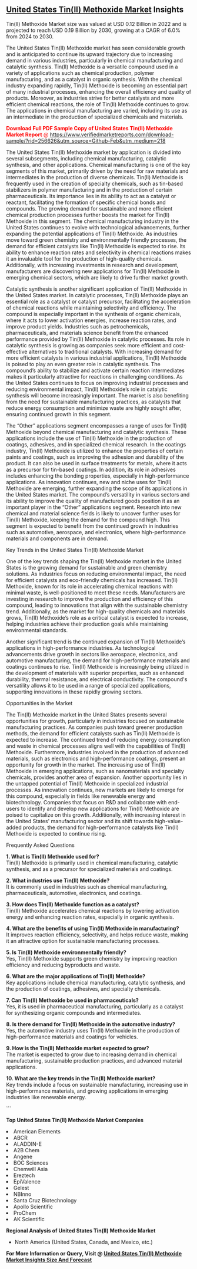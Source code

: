 <h2><a href="https://www.verifiedmarketreports.com/download-sample/?rid=256626&amp;utm_source=Github-Feb&amp;utm_medium=218" target="_blank">United States Tin(II) Methoxide Market</a> Insights</h2><p>Tin(II) Methoxide Market size was valued at USD 0.12 Billion in 2022 and is projected to reach USD 0.19 Billion by 2030, growing at a CAGR of 6.0% from 2024 to 2030.</p><p> <p>The United States Tin(II) Methoxide market has seen considerable growth and is anticipated to continue its upward trajectory due to increasing demand in various industries, particularly in chemical manufacturing and catalytic synthesis. Tin(II) Methoxide is a versatile compound used in a variety of applications such as chemical production, polymer manufacturing, and as a catalyst in organic synthesis. With the chemical industry expanding rapidly, Tin(II) Methoxide is becoming an essential part of many industrial processes, enhancing the overall efficiency and quality of products. Moreover, as industries strive for better catalysts and more efficient chemical reactions, the role of Tin(II) Methoxide continues to grow. The applications in chemical manufacturing are varied, including its use as an intermediate in the production of specialized chemicals and materials. <p><span class=""><span style="color: #ff0000;"><strong>Download Full PDF Sample Copy of United States Tin(II) Methoxide Market Report</strong> @ </span><a href="https://www.verifiedmarketreports.com/download-sample/?rid=256626&amp;utm_source=Github-Feb&amp;utm_medium=218" target="_blank">https://www.verifiedmarketreports.com/download-sample/?rid=256626&amp;utm_source=Github-Feb&amp;utm_medium=218</a></span></p></p> <p>The United States Tin(II) Methoxide market by application is divided into several subsegments, including chemical manufacturing, catalytic synthesis, and other applications. Chemical manufacturing is one of the key segments of this market, primarily driven by the need for raw materials and intermediates in the production of diverse chemicals. Tin(II) Methoxide is frequently used in the creation of specialty chemicals, such as tin-based stabilizers in polymer manufacturing and in the production of certain pharmaceuticals. Its importance lies in its ability to act as a catalyst or reactant, facilitating the formation of specific chemical bonds and compounds. The growing demand for sustainable and more efficient chemical production processes further boosts the market for Tin(II) Methoxide in this segment. The chemical manufacturing industry in the United States continues to evolve with technological advancements, further expanding the potential applications of Tin(II) Methoxide. As industries move toward green chemistry and environmentally friendly processes, the demand for efficient catalysts like Tin(II) Methoxide is expected to rise. Its ability to enhance reaction rates and selectivity in chemical reactions makes it an invaluable tool for the production of high-quality chemicals. Additionally, with increasing investments in research and development, manufacturers are discovering new applications for Tin(II) Methoxide in emerging chemical sectors, which are likely to drive further market growth.</p> <p>Catalytic synthesis is another significant application of Tin(II) Methoxide in the United States market. In catalytic processes, Tin(II) Methoxide plays an essential role as a catalyst or catalyst precursor, facilitating the acceleration of chemical reactions while maintaining selectivity and efficiency. The compound is especially important in the synthesis of organic chemicals, where it acts to lower activation energies, increase reaction rates, and improve product yields. Industries such as petrochemicals, pharmaceuticals, and materials science benefit from the enhanced performance provided by Tin(II) Methoxide in catalytic processes. Its role in catalytic synthesis is growing as companies seek more efficient and cost-effective alternatives to traditional catalysts. With increasing demand for more efficient catalysts in various industrial applications, Tin(II) Methoxide is poised to play an even greater role in catalytic synthesis. The compound’s ability to stabilize and activate certain reaction intermediates makes it particularly attractive for reactions in challenging conditions. As the United States continues to focus on improving industrial processes and reducing environmental impact, Tin(II) Methoxide’s role in catalytic synthesis will become increasingly important. The market is also benefiting from the need for sustainable manufacturing practices, as catalysts that reduce energy consumption and minimize waste are highly sought after, ensuring continued growth in this segment.</p> <p>The “Other” applications segment encompasses a range of uses for Tin(II) Methoxide beyond chemical manufacturing and catalytic synthesis. These applications include the use of Tin(II) Methoxide in the production of coatings, adhesives, and in specialized chemical research. In the coatings industry, Tin(II) Methoxide is utilized to enhance the properties of certain paints and coatings, such as improving the adhesion and durability of the product. It can also be used in surface treatments for metals, where it acts as a precursor for tin-based coatings. In addition, its role in adhesives includes enhancing the bonding properties, especially in high-performance applications. As innovation continues, new and niche uses for Tin(II) Methoxide are emerging, further expanding the scope of its applications in the United States market. The compound’s versatility in various sectors and its ability to improve the quality of manufactured goods position it as an important player in the “Other” applications segment. Research into new chemical and material science fields is likely to uncover further uses for Tin(II) Methoxide, keeping the demand for the compound high. This segment is expected to benefit from the continued growth in industries such as automotive, aerospace, and electronics, where high-performance materials and components are in demand.</p> <p>Key Trends in the United States Tin(II) Methoxide Market</p> <p>One of the key trends shaping the Tin(II) Methoxide market in the United States is the growing demand for sustainable and green chemistry solutions. As industries focus on reducing environmental impact, the need for efficient catalysts and eco-friendly chemicals has increased. Tin(II) Methoxide, known for its role in accelerating chemical reactions with minimal waste, is well-positioned to meet these needs. Manufacturers are investing in research to improve the production and efficiency of this compound, leading to innovations that align with the sustainable chemistry trend. Additionally, as the market for high-quality chemicals and materials grows, Tin(II) Methoxide’s role as a critical catalyst is expected to increase, helping industries achieve their production goals while maintaining environmental standards.</p> <p>Another significant trend is the continued expansion of Tin(II) Methoxide’s applications in high-performance industries. As technological advancements drive growth in sectors like aerospace, electronics, and automotive manufacturing, the demand for high-performance materials and coatings continues to rise. Tin(II) Methoxide is increasingly being utilized in the development of materials with superior properties, such as enhanced durability, thermal resistance, and electrical conductivity. The compound's versatility allows it to be used in a range of specialized applications, supporting innovations in these rapidly growing sectors.</p> <p>Opportunities in the Market</p> <p>The Tin(II) Methoxide market in the United States presents several opportunities for growth, particularly in industries focused on sustainable manufacturing practices. As companies push toward greener production methods, the demand for efficient catalysts such as Tin(II) Methoxide is expected to increase. The continued trend of reducing energy consumption and waste in chemical processes aligns well with the capabilities of Tin(II) Methoxide. Furthermore, industries involved in the production of advanced materials, such as electronics and high-performance coatings, present an opportunity for growth in the market. The increasing use of Tin(II) Methoxide in emerging applications, such as nanomaterials and specialty chemicals, provides another area of expansion. Another opportunity lies in the untapped potential of Tin(II) Methoxide in specialized industrial processes. As innovation continues, new markets are likely to emerge for this compound, especially in fields like renewable energy and biotechnology. Companies that focus on R&D and collaborate with end-users to identify and develop new applications for Tin(II) Methoxide are poised to capitalize on this growth. Additionally, with increasing interest in the United States' manufacturing sector and its shift towards high-value-added products, the demand for high-performance catalysts like Tin(II) Methoxide is expected to continue rising.</p> <p>Frequently Asked Questions</p> <p><strong>1. What is Tin(II) Methoxide used for?</strong><br> Tin(II) Methoxide is primarily used in chemical manufacturing, catalytic synthesis, and as a precursor for specialized materials and coatings.</p> <p><strong>2. What industries use Tin(II) Methoxide?</strong><br> It is commonly used in industries such as chemical manufacturing, pharmaceuticals, automotive, electronics, and coatings.</p> <p><strong>3. How does Tin(II) Methoxide function as a catalyst?</strong><br> Tin(II) Methoxide accelerates chemical reactions by lowering activation energy and enhancing reaction rates, especially in organic synthesis.</p> <p><strong>4. What are the benefits of using Tin(II) Methoxide in manufacturing?</strong><br> It improves reaction efficiency, selectivity, and helps reduce waste, making it an attractive option for sustainable manufacturing processes.</p> <p><strong>5. Is Tin(II) Methoxide environmentally friendly?</strong><br> Yes, Tin(II) Methoxide supports green chemistry by improving reaction efficiency and reducing byproducts and waste.</p> <p><strong>6. What are the major applications of Tin(II) Methoxide?</strong><br> Key applications include chemical manufacturing, catalytic synthesis, and the production of coatings, adhesives, and specialty chemicals.</p> <p><strong>7. Can Tin(II) Methoxide be used in pharmaceuticals?</strong><br> Yes, it is used in pharmaceutical manufacturing, particularly as a catalyst for synthesizing organic compounds and intermediates.</p> <p><strong>8. Is there demand for Tin(II) Methoxide in the automotive industry?</strong><br> Yes, the automotive industry uses Tin(II) Methoxide in the production of high-performance materials and coatings for vehicles.</p> <p><strong>9. How is the Tin(II) Methoxide market expected to grow?</strong><br> The market is expected to grow due to increasing demand in chemical manufacturing, sustainable production practices, and advanced material applications.</p> <p><strong>10. What are the key trends in the Tin(II) Methoxide market?</strong><br> Key trends include a focus on sustainable manufacturing, increasing use in high-performance materials, and growing applications in emerging industries like renewable energy.</p> ```</p><p><strong>Top United States Tin(II) Methoxide Market Companies</strong></p><div data-test-id=""><p><li>American Elements</li><li> ABCR</li><li> ALADDIN-E</li><li> A2B Chem</li><li> Angene</li><li> BOC Sciences</li><li> Chemwill Asia</li><li> Ereztech</li><li> EpiValence</li><li> Gelest</li><li> NBInno</li><li> Santa Cruz Biotechnology</li><li> Apollo Scientific</li><li> ProChem</li><li> AK Scientific</li></p><div><strong>Regional Analysis of&nbsp;United States Tin(II) Methoxide Market</strong></div><ul><li dir="ltr"><p dir="ltr">North America&nbsp;(United States, Canada, and Mexico, etc.)</p></li></ul><p><strong>For More Information or Query, Visit @&nbsp;</strong><strong><a href="https://www.verifiedmarketreports.com/product/tin-ii-methoxide-market/?utm_source=Github-Feb&amp;utm_medium=218" target="_blank">United States Tin(II) Methoxide Market Insights Size And Forecast</a></strong></p></div>
